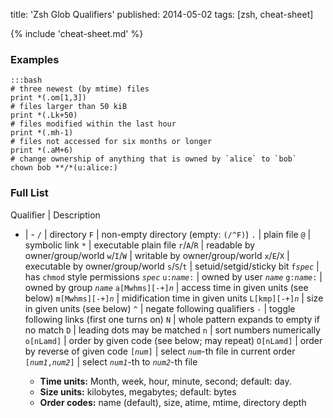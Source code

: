 title: 'Zsh Glob Qualifiers'
published: 2014-05-02
tags: [zsh, cheat-sheet]

{% include 'cheat-sheet.md' %}

### Examples

    :::bash
    # three newest (by mtime) files
    print *(.om[1,3])
    # files larger than 50 kiB
    print *(.Lk+50)
    # files modified within the last hour
    print *(.mh-1)
    # files not accessed for six months or longer
    print *(.aM+6)
    # change ownership of anything that is owned by `alice` to `bob`
    chown bob **/*(u:alice:)


### Full List

Qualifier | Description
- | -
`/` | directory
`F` | non-empty directory (empty: `(/^F)`)
`.` | plain file
`@` | symbolic link
`*` | executable plain file
`r`/`A`/`R` | readable by owner/group/world
`w`/`I`/`W` | writable by owner/group/world
`x`/`E`/`X` | executable by owner/group/world
`s`/`S`/`t` | setuid/setgid/sticky bit
`f`*`spec`* | has `chmod` style permissions *`spec`*
`u:`*`name`*`:` | owned by user *`name`*
`g:`*`name`*`:` | owned by group *`name`*
`a[Mwhms][-+]`*`n`* | access time in given units (see below)
`m[Mwhms][-+]`*`n`* | midification time in given units
`L[kmp][-+]`*`n`* | size in given units (see below)
`^` | negate following qualifiers
`-` | toggle following links (first one turns on)
`N` | whole pattern expands to empty if no match
`D` | leading dots may be matched
`n` | sort numbers numerically
`o[nLamd]` | order by given code (see below; may repeat)
`O[nLamd]` | order by reverse of given code
`[`*`num`*`]` | select *`num`*-th file in current order
`[`*`num1`*`,`*`num2`*`]` | select *`num1`*-th to *`num2`*-th file

  * **Time units:** Month, week, hour, minute, second; default: day.
  * **Size units:** kilobytes, megabytes; default: bytes
  * **Order codes:** name (default), size, atime, mtime, directory depth
